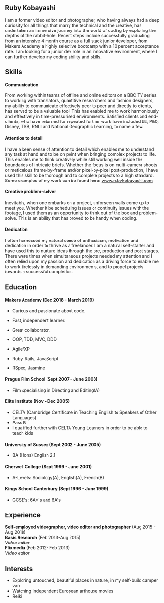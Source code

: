 ## Ruby Kobayashi

I am a former video editor and photographer, who having always had a deep curiosity for all things that marry the technical and the creative, has undertaken an immersive journey into the world of coding by exploring the depths of the rabbit-hole. Recent steps include successfully graduating from an intensive 4 month course as a full stack junior developer, from Makers Academy a highly selective bootcamp with a 10 percent acceptance rate. I am looking for a junior dev role in an innovative environment, where I can further develop my coding ability and skills.

## Skills

#### Communication

From working within teams of offline and online editors on a BBC TV series to working with translators, quantitive researchers and fashion designers, my ability to communicate effectively peer to peer and directly to clients, has served to be a valuable tool. This has enabled me to work harmoniously and effectively in time-pressurised environments. Satisfied clients and end-clients, who have returned for repeated further work have included EE, P&0, Disney, TSB, RNLI and National Geographic Learning, to name a few.

#### Attention to detail

I have a keen sense of attention to detail which enables me to understand any task at hand and to be on point when bringing complex projects to life. This enables me to think creatively while still working well inside the boundaries of intricate briefs. Whether the focus is on multi-camera shoots or meticulous frame-by-frame and/or pixel-by-pixel post-production, I have used this skill to be thorough and to complete projects to a high standard. Some examples of my work can be found here: www.rubykobayashi.com

#### Creative problem-solver

Inevitably, when one embarks on a project, unforseen walls come up to meet you. Whether it be scheduling issues or continuity issues with the footage, I used them as an opportunity to think out of the box and problem-solve. This is an ability that has proved to be handy when coding.


#### Dedication

I often harnessed my natural sense of enthusiasm, motivation and dedication in order to thrive as a freelancer. I am a natural self-starter and have used this to nurture ideas through the pre, production and post stages. There were times when simultaneous projects needed my attention and I often relied upon my passion and dedication as a driving force to enable me to work tirelessly in demanding environments, and to propel projects towards a successful completion.




## Education

#### Makers Academy (Dec 2018 - March 2019)

- Curious and passionate about code.
- Fast, independent learner.
- Great collaborator.

- OOP, TDD, MVC, DDD
- Agile/XP
- Ruby, Rails, JavaScript
- RSpec, Jasmine

#### Prague Film School (Sept 2007 - June 2008)

- Film specialising in Directing and Editing(A)


#### Elite Institute (Nov - Dec 2005)

- CELTA (Cambridge Certificate in Teaching English to Speakers of Other Languages)
- Pass B
- I qualified further with CELTA Young Learners in order to be able to teach kids

#### University of Sussex (Sept 2002 - June 2005)

- BA (Hons) English 2.1

#### Cherwell College (Sept 1999 - June 2001)

- A-Levels: Sociology(A), English(A), French(B)

#### Kings School Canterbury (Sept 1996 - June 1999)

- GCSE's: 6A*'s and 6A's

## Experience

**Self-employed videographer, video editor and photographer** (Aug 2015 - Aug 2018)    
**Basis Research** (Feb 2013-Aug 2015)   
*Video editor*  
**Flixmedia** (Feb 2012- Feb 2013)   
*Video editor*

## Interests

- Exploring untouched, beautiful places in nature, in my self-build camper van
- Watching independent European arthouse movies
- Reiki
